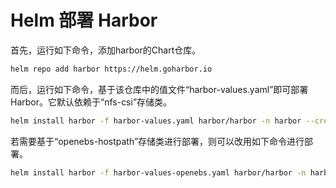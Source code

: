# Helm 部署 Harbor

首先，运行如下命令，添加harbor的Chart仓库。

```bash
helm repo add harbor https://helm.goharbor.io
```

而后，运行如下命令，基于该仓库中的值文件“harbor-values.yaml”即可部署Harbor。它默认依赖于“nfs-csi”存储类。

```bash
helm install harbor -f harbor-values.yaml harbor/harbor -n harbor --create-namespace
```

若需要基于“openebs-hostpath”存储类进行部署，则可以改用如下命令进行部署。

```bash
helm install harbor -f harbor-values-openebs.yaml harbor/harbor -n harbor --create-namespace
```
